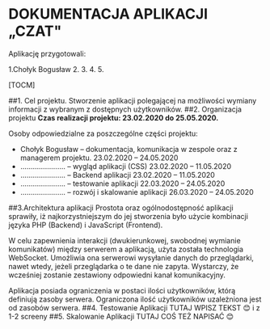 # DOKUMENTACJA APLIKACJI „CZAT"

Aplikację przygotowali:

1.Chołyk Bogusław
2.
3.
4.
5.

[TOCM]

##1. Cel projektu.
Stworzenie aplikacji polegającej na możliwości wymiany informacji z wybranym z dostępnych użytkowników.
##2. Organizacja projektu
**Czas realizacji projektu: 23.02.2020 do 25.05.2020.**

Osoby odpowiedzialne za poszczególne części projektu:
-	Chołyk Bogusław – dokumentacja, komunikacja w zespole oraz z managerem projektu. 23.02.2020 – 24.05.2020
-	…………………. – wygląd aplikacji (CSS) 23.02.2020 – 11.05.2020
-	…………………. – Backend aplikacji 23.02.2020 – 11.05.2020
-	…………………. – testowanie aplikacji 22.03.2020 – 24.05.2020
-	…………………. – rozwój i skalowanie aplikacji 26.03.2020 – 24.05.2020

##3.Architektura aplikacji 
Prostota oraz ogólnodostępność aplikacji sprawiły, iż najkorzystniejszym do jej stworzenia było użycie kombinacji języka PHP (Backend) i JavaScript (Frontend).

W celu zapewnienia interakcji (dwukierunkowej, swobodnej wymianie komunikatów) między serwerem a aplikacją, użyta została technologia WebSocket. Umożliwia ona serwerowi wysyłanie danych do przeglądarki, nawet wtedy, jeżeli przeglądarka o te dane nie zapyta. Wystarczy, że wcześniej zostanie zestawiony odpowiedni kanał komunikacyjny.

Aplikacja posiada ograniczenia w postaci ilości użytkowników, którą definiują zasoby serwera.
Ograniczona ilość użytkowników uzależniona jest od zasobów serwera.
##4. Testowanie Aplikacji
TUTAJ WPISZ TEKST 😊 i z 1-2 screeny	
##5. Skalowanie Aplikacji
TUTAJ COŚ TEŻ NAPISAĆ 😊
